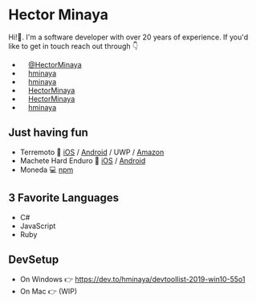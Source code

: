 # Hector Minaya

Hi!👋. I'm a software developer with over 20 years of experience. If you'd like to get in touch reach out through 👇

* <img width="12" height="12" src="https://image.flaticon.com/icons/svg/733/733579.svg"> [@HectorMinaya](https://twitter.com/HectorMinaya)
* <img width="12" height="12" src="https://encrypted-tbn0.gstatic.com/images?q=tbn:ANd9GcSEyS59nqiMsivC84scpTSqMGcywCS6IvDs0HYPSCHO3qK6kbHI&s"> [hminaya](https://dev.to/hminaya)
* <img width="12" height="12" src="https://image.flaticon.com/icons/svg/25/25471.svg"> [hminaya](https://github.com/hminaya)
* <img width="12" height="12" src="https://image.flaticon.com/icons/svg/1384/1384014.svg"> [HectorMinaya](https://www.linkedin.com/in/hectorminaya/)
* <img width="12" height="12" src="https://image.flaticon.com/icons/svg/2111/2111628.svg"> [HectorMinaya](https://stackoverflow.com/users/177394/hminaya)
* <img width="12" height="12" src="https://image.flaticon.com/icons/svg/174/174858.svg"> [hminaya](https://medium.com/@hminaya)

## Just having fun
* Terremoto 📱 [iOS](https://apps.apple.com/us/app/terremoto-earthquake/id1494423474?ls=1) / [Android](https://play.google.com/store/apps/details?id=com.hminaya.terremoto) / UWP / [Amazon](https://www.amazon.com/gp/product/B0841SBY3G)
* Machete Hard Enduro 📱 [iOS](https://apps.apple.com/us/app/mhe/id1493135269?ls=1) / [Android](https://play.google.com/store/apps/details?id=com.machetehardenduro.pro)
* Moneda 💻 [npm](https://www.npmjs.com/package/moneda-cli)

## 3 Favorite Languages

* C#
* JavaScript
* Ruby

## DevSetup
* On Windows 👉 https://dev.to/hminaya/devtoollist-2019-win10-55o1
* On Mac 👉 (WIP)
